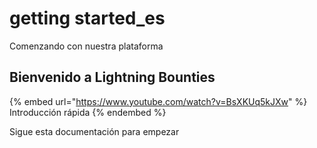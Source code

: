 # getting started\_es

Comenzando con nuestra plataforma

## Bienvenido a Lightning Bounties

{% embed url="https://www.youtube.com/watch?v=BsXKUq5kJXw" %}
Introducción rápida
{% endembed %}

Sigue esta documentación para empezar
